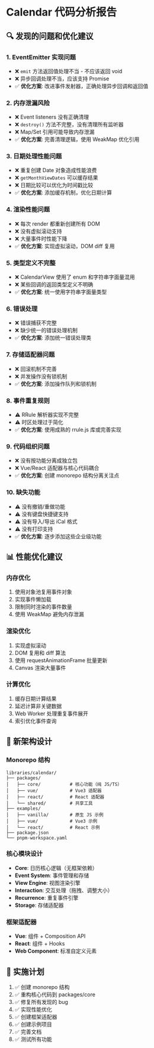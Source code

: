 # Calendar 代码分析报告

## 🔍 发现的问题和优化建议

### 1. **EventEmitter 实现问题**
- ❌ `emit` 方法返回值处理不当 - 不应该返回 void
- ❌ 异步回调处理不当，应该支持 Promise
- ✅ **优化方案**: 改进事件发射器，正确处理异步回调和返回值

### 2. **内存泄漏风险**
- ❌ Event listeners 没有正确清理
- ❌ `destroy()` 方法不完整，没有清理所有监听器
- ❌ Map/Set 引用可能导致内存泄漏
- ✅ **优化方案**: 完善清理逻辑，使用 WeakMap 优化引用

### 3. **日期处理性能问题**
- ❌ 重复创建 Date 对象造成性能浪费
- ❌ `getMonthViewDates` 可以缓存结果
- ❌ 日期比较可以优化为时间戳比较
- ✅ **优化方案**: 添加缓存机制，优化日期计算

### 4. **渲染性能问题**
- ❌ 每次 render 都重新创建所有 DOM
- ❌ 没有虚拟滚动支持
- ❌ 大量事件时性能下降
- ✅ **优化方案**: 实现虚拟滚动，DOM diff 复用

### 5. **类型定义不完整**
- ❌ CalendarView 使用了 enum 和字符串字面量混用
- ❌ 某些回调的返回类型定义不明确
- ✅ **优化方案**: 统一使用字符串字面量类型

### 6. **错误处理**
- ❌ 错误捕获不完整
- ❌ 缺少统一的错误处理机制
- ✅ **优化方案**: 添加统一错误处理类

### 7. **存储适配器问题**
- ❌ 回滚机制不完善
- ❌ 并发操作没有锁机制
- ✅ **优化方案**: 添加操作队列和锁机制

### 8. **事件重复规则**
- ⚠️ RRule 解析器实现不完整
- ⚠️ 时区处理过于简化
- ✅ **优化方案**: 使用成熟的 rrule.js 库或完善实现

### 9. **代码组织问题**
- ❌ 没有按功能分离成独立包
- ❌ Vue/React 适配器与核心代码耦合
- ✅ **优化方案**: 创建 monorepo 结构分离关注点

### 10. **缺失功能**
- ⚠️ 没有撤销/重做功能
- ⚠️ 没有键盘快捷键支持
- ⚠️ 没有导入/导出 iCal 格式
- ⚠️ 没有打印支持
- ✅ **优化方案**: 逐步添加这些企业级功能

## 📊 性能优化建议

### 内存优化
1. 使用对象池复用事件对象
2. 实现事件懒加载
3. 限制同时渲染的事件数量
4. 使用 WeakMap 避免内存泄漏

### 渲染优化
1. 实现虚拟滚动
2. DOM 复用和 diff 算法
3. 使用 requestAnimationFrame 批量更新
4. Canvas 渲染大量事件

### 计算优化
1. 缓存日期计算结果
2. 延迟计算非关键数据
3. Web Worker 处理重复事件展开
4. 索引优化事件查询

## 🎯 新架构设计

### Monorepo 结构
```
libraries/calendar/
├── packages/
│   ├── core/           # 核心功能（纯 JS/TS）
│   ├── vue/            # Vue3 适配器
│   ├── react/          # React 适配器
│   └── shared/         # 共享工具
├── examples/
│   ├── vanilla/        # 原生 JS 示例
│   ├── vue/            # Vue3 示例
│   └── react/          # React 示例
├── package.json
└── pnpm-workspace.yaml
```

### 核心模块设计
- **Core**: 日历核心逻辑（无框架依赖）
- **Event System**: 事件管理和存储
- **View Engine**: 视图渲染引擎
- **Interaction**: 交互处理（拖拽、调整大小）
- **Recurrence**: 重复事件引擎
- **Storage**: 存储适配器

### 框架适配器
- **Vue**: 组件 + Composition API
- **React**: 组件 + Hooks
- **Web Component**: 标准自定义元素

## 🚀 实施计划

1. ✅ 创建 monorepo 结构
2. ✅ 重构核心代码到 packages/core
3. ✅ 修复所有发现的 bug
4. ✅ 实现性能优化
5. ✅ 创建框架适配器
6. ✅ 创建示例项目
7. ✅ 完善文档
8. ✅ 测试所有功能

